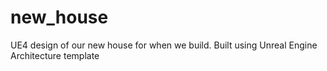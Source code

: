 # new_house
UE4 design of our new house for when we build. Built using Unreal Engine Architecture template
